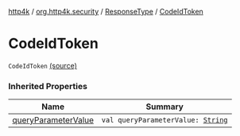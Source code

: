 [http4k](../../index.md) / [org.http4k.security](../index.md) / [ResponseType](index.md) / [CodeIdToken](./-code-id-token.md)

# CodeIdToken

`CodeIdToken` [(source)](https://github.com/http4k/http4k/blob/master/http4k-security-oauth/src/main/kotlin/org/http4k/security/ResponseType.kt#L5)

### Inherited Properties

| Name | Summary |
|---|---|
| [queryParameterValue](query-parameter-value.md) | `val queryParameterValue: `[`String`](https://kotlinlang.org/api/latest/jvm/stdlib/kotlin/-string/index.html) |
